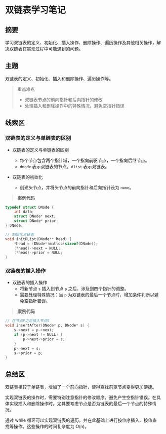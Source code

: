 # 双链表学习笔记

## 摘要

学习双链表的定义、初始化、插入操作、删除操作、遍历操作及其他相关操作，解决双链表在实现过程中可能遇到的问题。

## 主题

双链表的定义、初始化、插入和删除操作、遍历操作等。

> 重点难点
>
> - 双链表节点的前向指针和后向指针的修改
> - 处理插入和删除操作中的特殊情况，避免空指针错误

## 线索区

### 双链表的定义与单链表的区别

- 双链表的定义与单链表的区别

  - 每个节点包含两个指针域，一个指向前驱节点，一个指向后继节点。
  - `dnode` 表示双链表的节点，`dlist` 表示双链表。

- 双链表的初始化
  - 创建头节点，并将头节点的前向指针和后向指针设为 `none`。

> **案例代码**

```cpp
typedef struct DNode {
    int data;
    struct DNode* next;
    struct DNode* prior;
} DNode;

// 初始化双链表
void initDList(DNode** head) {
    *head = (DNode*)malloc(sizeof(DNode));
    (*head)->next = NULL;
    (*head)->prior = NULL;
}
```

### 双链表的插入操作

- 双链表的插入操作
  - 将新节点 `s` 插入到节点 `p` 之后，涉及到四个指针的调整。
  - 需要处理特殊情况：当 `p` 为双链表的最后一个节点时，增加条件判断以避免空指针错误。

> **案例代码**

```cpp
// 在节点P之后插入节点S
void insertAfter(DNode* p, DNode* s) {
    s->next = p->next;
    if (p->next != NULL) {
        p->next->prior = s;
    }
    p->next = s;
    s->prior = p;
}
```

## 总结区

双链表相较于单链表，增加了一个前向指针，使得查找前驱节点变得更加便捷。

实现双链表的操作时，需要特别注意指针的修改顺序，避免产生空指针错误。在具体实现插入和删除操作时，尤其要考虑节点是否为链表的最后一个节点的特殊情况。

通过 while 循环可以实现双链表的遍历，并在此基础上进行按位序插入、按值查找等操作。这些操作的时间复杂度为 O(n)。
